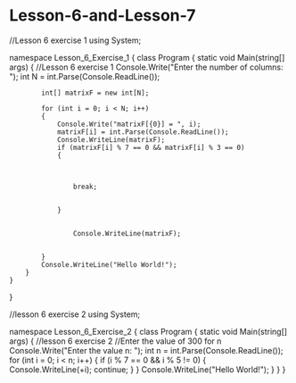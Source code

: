 # Lesson-6-and-Lesson-7
//Lesson 6 exercise 1
using System;

namespace Lesson_6_Exercise_1
{
    class Program
    {
        static void Main(string[] args)
        {
            //Lesson 6 exercise 1
            Console.Write("Enter the number of columns: ");
            int N = int.Parse(Console.ReadLine());

            int[] matrixF = new int[N];

            for (int i = 0; i < N; i++)
            {
                Console.Write("matrixF[{0}] = ", i);
                matrixF[i] = int.Parse(Console.ReadLine());
                Console.WriteLine(matrixF);
                if (matrixF[i] % 7 == 0 && matrixF[i] % 3 == 0)
                {
                    
                        
                        
                    break;
                   

                }

                    
                    Console.WriteLine(matrixF);


            }
            Console.WriteLine("Hello World!");
        }
    }
}



//lesson 6 exercise 2
using System;

namespace Lesson_6_Exercise_2
{
    class Program
    {
        static void Main(string[] args)
        {
            //lesson 6 exercise 2
            //Enter the value of 300 for n
            Console.Write("Enter the value n: ");
            int n = int.Parse(Console.ReadLine());
            for (int i = 0; i < n; i++)
            {
                if (i % 7 == 0 && i % 5 != 0) 
                {
                    Console.WriteLine(+i);
                    continue;
                }
            }
            Console.WriteLine("Hello World!");
        }
    }
}
